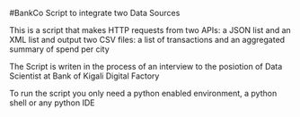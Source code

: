 #BankCo Script to integrate two Data Sources


This is a script that makes HTTP requests from two APIs: a JSON list and an XML list and output two CSV files: a list of transactions
and an aggregated summary of spend per city


The Script is writen in the process of an interview to the posiotion of Data Scientist at Bank of Kigali Digital Factory


To run the script you only need a python enabled environment, a python shell or any python IDE
